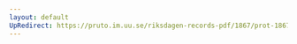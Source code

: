 ```yaml
---
layout: default
UpRedirect: https://pruto.im.uu.se/riksdagen-records-pdf/1867/prot-1867--ak--406/prot-1867--ak--406_007.pdf
---
```

